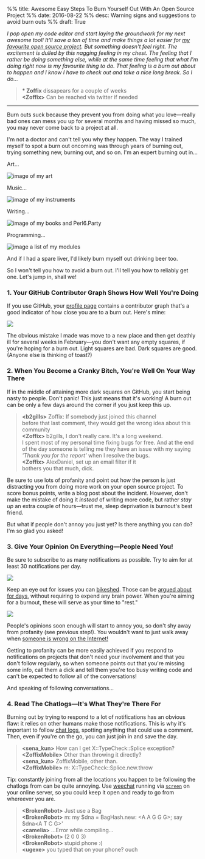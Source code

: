 %% title: Awesome Easy Steps To Burn Yourself Out With An Open Source Project
%% date: 2016-08-22
%% desc: Warning signs and suggestions to avoid burn outs
%% draft: True

*I pop open my code editor and start laying the groundwork for my next awesome
tool! It'll save a ton of time and make things a lot easier for
[my favourite open source project](https://github.com/perl6/). But something
doesn't feel right. The excitement is dulled by this nagging feeling in my
chest. The feeling that I rather be doing something else, while at the same
time feeling that what I'm doing right now is my favourite thing to do. That
feeling is a burn out about to happen and I know I have to check out and take
a nice long break. So I do...*

> <b>* Zoffix</b> dissapears for a couple of weeks<br>
> <b>&lt;Zoffix&gt;</b> Can be reached via twitter if needed

---

Burn outs suck because they prevent you from doing what you love—really bad
ones can mess you up for several months and having missed so much, you may
never come back to a project at all.

I'm not a doctor and can't tell you why they happen. The way I trained
myself to spot a burn out oncoming was through years of burning out, trying
something new, burning out, and so on. I'm an expert burning out in...

Art...

![image of my art]()

Music...

![image of my instruments]()

Writing...

![image of my books and Perl6.Party]()

Programming...

![image a list of my modules]()

And if I had a spare liver, I'd likely burn myself out drinking beer too.

So I won't tell you how to avoid a burn out. I'll tell you how to reliably
get one. Let's jump in, shall we!

### 1. Your GitHub Contributor Graph Shows How Well You're Doing

If you use GitHub, your [profile page](https://github.com/zoffixznet/) contains
a contributor graph that's a good indicator of how close you are to a burn out.
Here's mine:

![](/assets/pics/burnout/github-graph.png)

The obvious mistake I made was move to a new place and then get deathly ill
for several weeks in February—you don't want any empty squares, if you're
hoping for a burn out. Light squares are bad. Dark squares are good.
(Anyone else is thinking of toast?)

### 2. When You Become a Cranky Bitch, You're Well On Your Way There

If in the middle of attaining more dark squares on GitHub, you start being
nasty to people. Don't panic! This just means that it's working! A burn out
can be only a few days around the corner if you just keep this up.

> <b>&lt;b2gills&gt;</b> Zoffix: If somebody just joined this channel<br>
    before that last comment, they would get the wrong idea about this<br>community<br>
> <b>&lt;Zoffix&gt;</b> b2gills, I don't really care. It's a long weekend.<br>
    I spent most of my personal time fixing bugs for free. And at the end<br>
    of the day someone is telling me they have an issue with my saying<br>
    *'Thank you for the report'* when I resolve the bugs.<br>
> <b>&lt;Zoffix&gt;</b> AlexDaniel, set up an email filter if it<br>
    bothers you that much, dick.

Be sure to use lots of profanity and point out how the person is just
distracting you from doing more work on your open source project. To score
bonus points, write a blog post about the incident. However, don't
make the mistake of doing it *instead* of writing more code, but rather
*stay up* an extra couple of hours—trust me, sleep deprivation is
burnout's best friend.

But what if people don't annoy you just yet? Is there anything you can
do? I'm so glad you asked!

### 3. Give Your Opinion On Everything—People Need You!

Be sure to subscribe to as many notifications as possible. Try to
aim for at least 30 notifications per day.

![](/assets/pics/burnout/github-unread.png)

Keep an eye out for issues you can [bikeshed](http://bikeshed.com/).
Those can be [argued about for days](https://github.com/perl6/doc/issues/577),
without requiring to expend any brain power. When you're aiming for a
burnout, these will serve as your time to "rest."

![](/assets/pics/burnout/github-womble.png)

People's opinions soon enough will start to annoy you, so don't shy away from
profanity (see previous step!). You wouldn't want to just walk away when
[someone is wrong on the Internet!](https://xkcd.com/386/)

Getting to profanity can be more easily achieved if you respond
to notifications on projects that don't need your involvement and that you
don't follow regularly, so when someone points out that you're missing some
info, call them a dick and tell them you're too busy writing code and can't be
expected to follow all of the conversations!

And speaking of following conversations...

### 4. Read The Chatlogs—It's What They're There For

Burning out by trying to respond to a lot of notifications has an obvious flaw:
it relies on other humans make those notifications. This is why it's important
to follow [chat logs](http://irclog.perlgeek.de/perl6/today), spotting anything
that could use a comment. Then, even if you're on the go, you can just join
in and save the day.

> <b>&lt;sena_kun&gt;</b> How can I get X::TypeCheck::Splice exception?<br>
> <b>&lt;ZoffixMobile&gt;</b> Other than throwing it directly?<br>
> <b>&lt;sena_kun&gt;</b> ZoffixMobile, other than.<br>
> <b>&lt;ZoffixMobile&gt;</b> m: X::TypeCheck::Splice.new.throw<br>

Tip: constantly joining from all the locations you happen to be following the
chatlogs from can be quite annoying. Use [weechat](http://weechat.org/) running
via [`screen`](https://www.mattcutts.com/blog/a-quick-tutorial-on-screen/) on
your online server, so you could keep it open and ready to go from whereever
you are.


> <b>&lt;BrokenRobot&gt;</b> Just use a Bag<br>
> <b>&lt;BrokenRobot&gt;</b> m: my $dna = BagHash.new: &lt;A A G G G&gt;;
    say $dna&lt;A T C G&gt;'<br>
> <b>&lt;camelia&gt;</b> …Error while compiling…<br>
> <b>&lt;BrokenRobot&gt;</b> (2 0 0 3)<br>
> <b>&lt;BrokenRobot&gt;</b> stupid phone :(<br>
> <b>&lt;ugexe&gt;</b> you typed that on your phone? ouch

